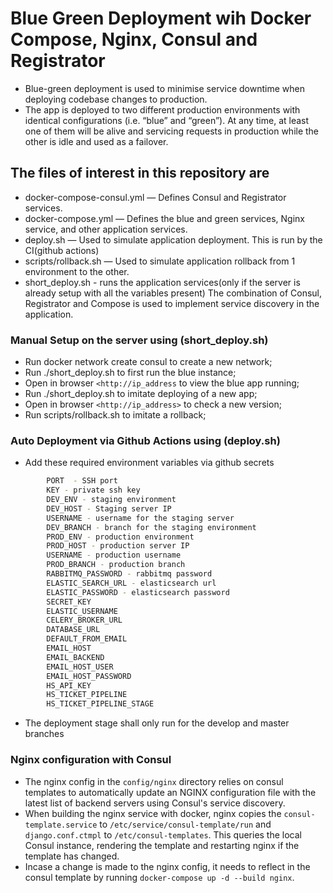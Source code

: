 # Blue Green Deployment wih Docker Compose, Nginx, Consul and Registrator

- Blue-green deployment is used to minimise service downtime when deploying codebase changes to production.
- The app is deployed to two different production environments with identical configurations (i.e. “blue” and “green”). At any time, at least one of them will be alive and servicing requests in production while the other is idle and used as a failover. 

## The files of interest in this repository are

- docker-compose-consul.yml — Defines Consul and Registrator services.
- docker-compose.yml — Defines the blue and green services, Nginx service, and other application services.
- deploy.sh — Used to simulate application deployment. This is run by the CI(github actions)
- scripts/rollback.sh — Used to simulate application rollback from 1 environment to the other.
- short_deploy.sh - runs the application services(only if the server is already setup with all the variables present)
The combination of Consul, Registrator and Compose is used to implement service discovery in the application.

### Manual Setup on the server using (short_deploy.sh)

- Run docker network create consul to create a new network;
- Run ./short_deploy.sh to first run the blue instance;
- Open in browser `<http://ip_address` to view the blue app running;
- Run ./short_deploy.sh to imitate deploying of a new app;
- Open in browser `<http://ip_address>` to check a new version;
- Run scripts/rollback.sh to imitate a rollback;

### Auto Deployment via Github Actions using (deploy.sh)

- Add these required environment variables via github secrets

```sh
        PORT  - SSH port
        KEY - private ssh key
        DEV_ENV - staging environment
        DEV_HOST - Staging server IP
        USERNAME - username for the staging server
        DEV_BRANCH - branch for the staging environment
        PROD_ENV - production environment
        PROD_HOST - production server IP
        USERNAME - production username
        PROD_BRANCH - production branch
        RABBITMQ_PASSWORD - rabbitmq password
        ELASTIC_SEARCH_URL - elasticsearch url
        ELASTIC_PASSWORD - elasticsearch password
        SECRET_KEY
        ELASTIC_USERNAME
        CELERY_BROKER_URL
        DATABASE_URL
        DEFAULT_FROM_EMAIL
        EMAIL_HOST
        EMAIL_BACKEND
        EMAIL_HOST_USER
        EMAIL_HOST_PASSWORD
        HS_API_KEY
        HS_TICKET_PIPELINE
        HS_TICKET_PIPELINE_STAGE
```

- The deployment stage shall only run for the develop and master branches

### Nginx configuration with Consul

- The nginx config in the `config/nginx` directory relies on consul templates to automatically update an NGINX configuration file with the latest list of backend servers using Consul's service discovery.
- When building the nginx service with docker, nginx copies the `consul-template.service` to `/etc/service/consul-template/run` and `django.conf.ctmpl` to `/etc/consul-templates`. This queries the local Consul instance, rendering the template and restarting nginx if the template has changed.
- Incase a change is made to the nginx config, it needs to reflect in the consul template by running `docker-compose up -d --build nginx`.

